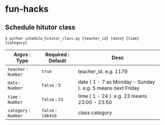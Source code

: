# fun-hacks

## Schedule hitutor class

```
$ python schedule_hitutor_class.py {teacher_id} {date} {time} {category}
```

| Argvs : Type          | Required : Default | Desc                                                        |
| --------------------- | ------------------ | ----------------------------------------------------------- |
| `teacher` : `Number`  | `true`             | teacher_id. e.g. 1179                                       |
| `date` : `Number`     | `false` : `5`      | date ( 1 - 7 as Monday - Sunday ). e.g. 5 means next Friday |
| `time` : `Number`     | `false` : `23`     | time ( 1 - 24 ). e.g. 23 means 23:00 - 23:50                |
| `category` : `Number` | `false` : `146416` | class category                                              |
